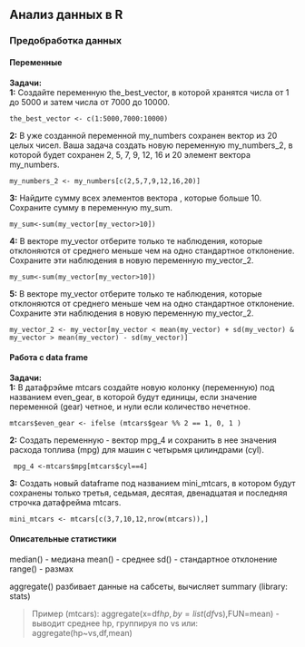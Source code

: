 ## Анализ данных в R
### Предобработка данных
#### Переменные
**Задачи:**  
**1:** Создайте переменную the_best_vector, в которой хранятся числа от 1 до 5000 и затем числа от 7000 до 10000.
```{r}
the_best_vector <- c(1:5000,7000:10000)
```

**2:** В уже созданной переменной my_numbers сохранен вектор из 20 целых чисел. 
Ваша задача создать новую переменную my_numbers_2, в которой будет сохранен 2, 5, 7, 9, 12, 16 и 20 элемент вектора my_numbers.
```{r}
my_numbers_2 <- my_numbers[c(2,5,7,9,12,16,20)]
```

**3:** Найдите сумму всех элементов вектора , которые больше 10. Сохраните сумму в переменную my_sum.
```{r}
my_sum<-sum(my_vector[my_vector>10])
```
**4:** В векторе  my_vector отберите только те наблюдения, которые отклоняются от среднего меньше чем на одно стандартное отклонение. 
Сохраните эти наблюдения в новую переменную my_vector_2.
```{r}
my_sum<-sum(my_vector[my_vector>10])
```

**5:** В векторе  my_vector отберите только те наблюдения, которые отклоняются от среднего меньше чем на одно стандартное отклонение. 
Сохраните эти наблюдения в новую переменную my_vector_2. 
```{r}
my_vector_2 <- my_vector[my_vector < mean(my_vector) + sd(my_vector) & my_vector > mean(my_vector) - sd(my_vector)]
```
#### Работа с data frame
**Задачи:**  
**1:** В датафрэйме mtcars создайте новую колонку (переменную) под названием even_gear, в которой будут единицы, если значение переменной (gear) четное, и нули если количество нечетное.
```{r}
mtcars$even_gear <- ifelse (mtcars$gear %% 2 == 1, 0, 1 )
```

**2:** Cоздать переменную - вектор mpg_4 и сохранить в нее значения расхода топлива (mpg) для машин с четырьмя цилиндрами (cyl). 
```{r}
 mpg_4 <-mtcars$mpg[mtcars$cyl==4]
 ```
**3:** Cоздать новый dataframe под названием mini_mtcars, в котором будут сохранены только третья, седьмая, десятая, двенадцатая и последняя строчка датафрейма mtcars.
```{r}
mini_mtcars <- mtcars[c(3,7,10,12,nrow(mtcars)),]
 ```
 
 #### Описательные статистики
 
 median() - медиана
 mean() - среднее
 sd() - стандартное отклонение
 range() - размах
 
 aggregate() разбивает данные на сабсеты, вычисляет summary (library: stats)
>Пример (mtcars): aggregate(x=df$hp, by = list(df$vs),FUN=mean) - выводит среднее hp, группируя по vs
или: aggregate(hp~vs,df,mean)
 
 
 
 
 
 
 
 
 
 
 
 
 
 
 
 
 
 
 
 
 
